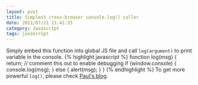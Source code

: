 ```yaml
---
layout: post
title: Simplest cross-browser console.log() caller
date: 2011/07/21 21:41:33
category: Javascript 
tags: javascript
---
```

Simply embed this function into global JS file and call `log(argument)` to print variable in the console.
{% highlight javascript %}
function log(msg) {
	return; // comment this out to enable debugging
	if (window.console) {
		console.log(msg);
	} else {
		alert(msg);
	}
}
{% endhighlight %}
To get more powerful `log()`, please check [Paul's blog](http://paulirish.com/2009/log-a-lightweight-wrapper-for-consolelog/).

